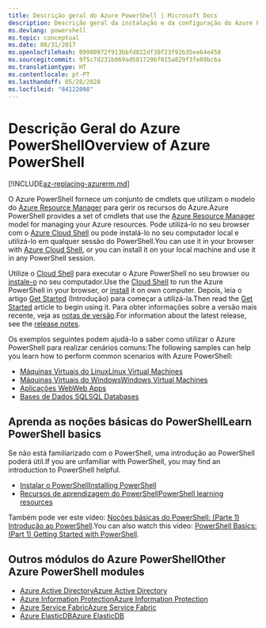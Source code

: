 ```yaml
---
title: Descrição geral do Azure PowerShell | Microsoft Docs
description: Descrição geral da instalação e da configuração do Azure PowerShell.
ms.devlang: powershell
ms.topic: conceptual
ms.date: 08/31/2017
ms.openlocfilehash: 09980972f913bbfd822df38f23f92b35ee64e458
ms.sourcegitcommit: 9f5c7d231b069ad501729bf015a829f3fe89bc6a
ms.translationtype: HT
ms.contentlocale: pt-PT
ms.lasthandoff: 05/28/2020
ms.locfileid: "84122098"
---
```

# <a name="overview-of-azure-powershell"></a><span data-ttu-id="1c080-103">Descrição Geral do Azure PowerShell</span><span class="sxs-lookup"><span data-stu-id="1c080-103">Overview of Azure PowerShell</span></span>

[!INCLUDE[az-replacing-azurerm.md](../includes/az-replacing-azurerm.md)]

<span data-ttu-id="1c080-104">O Azure PowerShell fornece um conjunto de cmdlets que utilizam o modelo do [Azure Resource Manager](/azure/azure-resource-manager/resource-group-overview) para gerir os recursos do Azure.</span><span class="sxs-lookup"><span data-stu-id="1c080-104">Azure PowerShell provides a set of cmdlets that use the [Azure Resource Manager](/azure/azure-resource-manager/resource-group-overview) model for managing your Azure resources.</span></span> <span data-ttu-id="1c080-105">Pode utilizá-lo no seu browser com o [Azure Cloud Shell](/azure/cloud-shell/overview) ou pode instalá-lo no seu computador local e utilizá-lo em qualquer sessão do PowerShell.</span><span class="sxs-lookup"><span data-stu-id="1c080-105">You can use it in your browser with [Azure Cloud Shell](/azure/cloud-shell/overview), or you can install it on your local machine and use it in any PowerShell session.</span></span>

<span data-ttu-id="1c080-106">Utilize o [Cloud Shell](/azure/cloud-shell/overview) para executar o Azure PowerShell no seu browser ou [instale-o](install-azurerm-ps.md) no seu computador.</span><span class="sxs-lookup"><span data-stu-id="1c080-106">Use the [Cloud Shell](/azure/cloud-shell/overview) to run the Azure PowerShell in your browser, or [install](install-azurerm-ps.md) it on own computer.</span></span> <span data-ttu-id="1c080-107">Depois, leia o artigo [Get Started](get-started-azureps.md) (Introdução) para começar a utilizá-la.</span><span class="sxs-lookup"><span data-stu-id="1c080-107">Then read the [Get Started](get-started-azureps.md) article to begin using it.</span></span> <span data-ttu-id="1c080-108">Para obter informações sobre a versão mais recente, veja as [notas de versão](release-notes-azureps.md).</span><span class="sxs-lookup"><span data-stu-id="1c080-108">For information about the latest release, see the [release notes](release-notes-azureps.md).</span></span>

<span data-ttu-id="1c080-109">Os exemplos seguintes podem ajudá-lo a saber como utilizar o Azure PowerShell para realizar cenários comuns:</span><span class="sxs-lookup"><span data-stu-id="1c080-109">The following samples can help you learn how to perform common scenarios with Azure PowerShell:</span></span>

- [<span data-ttu-id="1c080-110">Máquinas Virtuais do Linux</span><span class="sxs-lookup"><span data-stu-id="1c080-110">Linux Virtual Machines</span></span>](/azure/virtual-machines/virtual-machines-linux-powershell-samples?toc=/powershell/azure/toc.json)
- [<span data-ttu-id="1c080-111">Máquinas Virtuais do Windows</span><span class="sxs-lookup"><span data-stu-id="1c080-111">Windows Virtual Machines</span></span>](/azure/virtual-machines/virtual-machines-windows-powershell-samples?toc=/powershell/azure/toc.json)
- [<span data-ttu-id="1c080-112">Aplicações Web</span><span class="sxs-lookup"><span data-stu-id="1c080-112">Web Apps</span></span>](/azure/app-service-web/app-service-powershell-samples?toc=/powershell/azure/toc.json)
- [<span data-ttu-id="1c080-113">Bases de Dados SQL</span><span class="sxs-lookup"><span data-stu-id="1c080-113">SQL Databases</span></span>](/azure/sql-database/sql-database-powershell-samples?toc=/powershell/azure/toc.json)

## <a name="learn-powershell-basics"></a><span data-ttu-id="1c080-114">Aprenda as noções básicas do PowerShell</span><span class="sxs-lookup"><span data-stu-id="1c080-114">Learn PowerShell basics</span></span>

<span data-ttu-id="1c080-115">Se não está familiarizado com o PowerShell, uma introdução ao PowerShell poderá útil.</span><span class="sxs-lookup"><span data-stu-id="1c080-115">If you are unfamiliar with PowerShell, you may find an introduction to PowerShell helpful.</span></span>

- [<span data-ttu-id="1c080-116">Instalar o PowerShell</span><span class="sxs-lookup"><span data-stu-id="1c080-116">Installing PowerShell</span></span>](/powershell/scripting/install/installing-powershell)
- [<span data-ttu-id="1c080-117">Recursos de aprendizagem do PowerShell</span><span class="sxs-lookup"><span data-stu-id="1c080-117">PowerShell learning resources</span></span>](/powershell/scripting/learn/more-powershell-learning)

<span data-ttu-id="1c080-118">Também pode ver este vídeo: [Noções básicas do PowerShell: (Parte 1) Introdução ao PowerShell](https://channel9.msdn.com/Blogs/Taste-of-Premier/PowerShellBasicsPart1).</span><span class="sxs-lookup"><span data-stu-id="1c080-118">You can also watch this video: [PowerShell Basics: (Part 1) Getting Started with PowerShell](https://channel9.msdn.com/Blogs/Taste-of-Premier/PowerShellBasicsPart1).</span></span>

## <a name="other-azure-powershell-modules"></a><span data-ttu-id="1c080-119">Outros módulos do Azure PowerShell</span><span class="sxs-lookup"><span data-stu-id="1c080-119">Other Azure PowerShell modules</span></span>

- [<span data-ttu-id="1c080-120">Azure Active Directory</span><span class="sxs-lookup"><span data-stu-id="1c080-120">Azure Active Directory</span></span>](/powershell/azure/active-directory/)
- [<span data-ttu-id="1c080-121">Azure Information Protection</span><span class="sxs-lookup"><span data-stu-id="1c080-121">Azure Information Protection</span></span>](/powershell/azure/aip/)
- [<span data-ttu-id="1c080-122">Azure Service Fabric</span><span class="sxs-lookup"><span data-stu-id="1c080-122">Azure Service Fabric</span></span>](/powershell/azure/service-fabric/)
- [<span data-ttu-id="1c080-123">Azure ElasticDB</span><span class="sxs-lookup"><span data-stu-id="1c080-123">Azure ElasticDB</span></span>](/powershell/azure/elasticdbjobs/)
